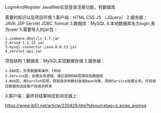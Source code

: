 LoginAndRegister
JavaWeb实现登录注册功能，有数据库

需要的知识以及项目环境
1.客户端：HTML CSS JS （JQuery）
2.服务器：JAVA  JSP   Servlet  JDBC  Tomcat
3.数据库：MySQL
4.本地数据库名为login,表为user
5.需要导入的jar包：
    
    1.commons-dbutils-1.7.jar
    2.druid-1.1.12.jar
    3.mysql-connector-java-8.0.13.jar
    4.servlet-api.jar

项目结构
1.数据库：MySQL实现数据存储
2.服务器：
    
    1.DAO层，负责数据库操作，CRUD
    2.Service层，处理业务逻辑，通过调用DAO层保存到数据库
    3.Web层，用Servlet实现，获取请求参数封装成Bean对象，调用Service处理业务，并将相应数据发送给客户段请求转发
   
3.客户端：最终将结果响应到浏览器上
   
https://www.jb51.net/article/220429.htm?tdsourcetag=s_pcqq_aiomsg

